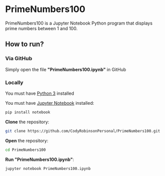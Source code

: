 # PrimeNumbers100

PrimeNumbers100 is a Jupyter Notebook Python program that displays prime numbers between 1 and 100.

## How to run?

### Via GitHub

Simply open the file **"PrimeNumbers100.ipynb"** in GitHub

### Locally
You must have [Python 3](https://www.python.org/downloads/) installed

You must have [Jupyter Notebook](https://jupyter.org/install) installed:
```bash
pip install notebook
```

**Clone** the repository:
```bash
git clone https://github.com/CodyRobinsonPersonal/PrimeNumbers100.git
```

**Open** the repository:
```bash
cd PrimeNumbers100
```

**Run "PrimeNumbers100.ipynb"**:
```bash
jupyter notebook PrimeNumbers100.ipynb
```